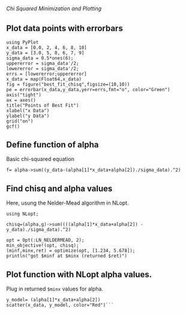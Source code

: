 ###### Chi Squared Minimization and Plotting

## Plot data points with errorbars

```
using PyPlot
x_data = [0.0, 2, 4, 6, 8, 10]
y_data = [3.0, 5, 8, 6, 7, 9]
sigma_data = 0.5*ones(6);
uppererror = sigma_data'/2;
lowererror = sigma_data'/2;
errs = [lowererror;uppererror]
x_data = map(Float64,x_data)
fig = figure("best_fit_chisq",figsize=(10,10))
pe = errorbar(x_data,y_data,yerr=errs,fmt="o", color="Green")
axis("tight")
ax = axes()
title("Points of Best Fit")
xlabel("x Data")
ylabel("y Data")
grid("on")
gcf()
```
## Define function of alpha
Basic chi-squared equation

`f= alpha->sum((y_data-(alpha[1]*x_data+alpha[2])./sigma_data).^2)`

## Find chisq and alpha values
Here, usung the Nelder-Mead algorithm in NLopt.
```
using NLopt;

chisq=(alpha,g)->sum((((alpha[1]*x_data+alpha[2]) - y_data)./sigma_data).^2)

opt = Opt(:LN_NELDERMEAD, 2);
min_objective!(opt, chisq);
(minf,minx,ret) = optimize(opt, [1.234, 5.678]);
println("got $minf at $minx (returned $ret)")
```
## Plot function with NLopt alpha values.
Plug in returned `$minx` values for alpha.

```alpha=[0.485714,3.90476]
y_model= (alpha[1]*x_data+alpha[2])
scatter(x_data, y_model, color="Red")```

